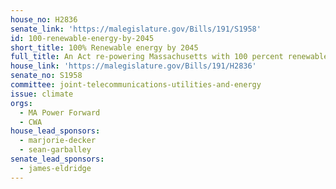 ```yaml
---
house_no: H2836
senate_link: 'https://malegislature.gov/Bills/191/S1958'
id: 100-renewable-energy-by-2045
short_title: 100% Renewable energy by 2045
full_title: An Act re-powering Massachusetts with 100 percent renewable energy
house_link: 'https://malegislature.gov/Bills/191/H2836'
senate_no: S1958
committee: joint-telecommunications-utilities-and-energy
issue: climate
orgs:
  - MA Power Forward
  - CWA
house_lead_sponsors:
  - marjorie-decker
  - sean-garballey
senate_lead_sponsors:
  - james-eldridge
---
```


